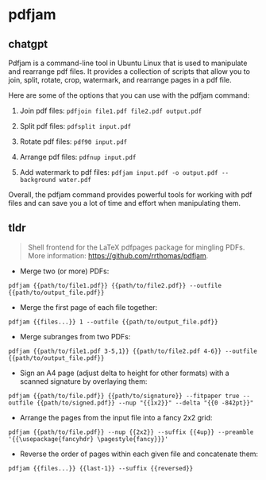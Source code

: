 # pdfjam 
## chatgpt 
Pdfjam is a command-line tool in Ubuntu Linux that is used to manipulate and rearrange pdf files. It provides a collection of scripts that allow you to join, split, rotate, crop, watermark, and rearrange pages in a pdf file.

Here are some of the options that you can use with the pdfjam command:

1. Join pdf files: `pdfjoin file1.pdf file2.pdf output.pdf`

2. Split pdf files: `pdfsplit input.pdf`

3. Rotate pdf files: `pdf90 input.pdf`

4. Arrange pdf files: `pdfnup input.pdf`

5. Add watermark to pdf files: `pdfjam input.pdf -o output.pdf --background water.pdf`

Overall, the pdfjam command provides powerful tools for working with pdf files and can save you a lot of time and effort when manipulating them. 

## tldr 
 
> Shell frontend for the LaTeX pdfpages package for mingling PDFs.
> More information: <https://github.com/rrthomas/pdfjam>.

- Merge two (or more) PDFs:

`pdfjam {{path/to/file1.pdf}} {{path/to/file2.pdf}} --outfile {{path/to/output_file.pdf}}`

- Merge the first page of each file together:

`pdfjam {{files...}} 1 --outfile {{path/to/output_file.pdf}}`

- Merge subranges from two PDFs:

`pdfjam {{path/to/file1.pdf 3-5,1}} {{path/to/file2.pdf 4-6}} --outfile {{path/to/output_file.pdf}}`

- Sign an A4 page (adjust delta to height for other formats) with a scanned signature by overlaying them:

`pdfjam {{path/to/file.pdf}} {{path/to/signature}} --fitpaper true --outfile {{path/to/signed.pdf}} --nup "{{1x2}}" --delta "{{0 -842pt}}"`

- Arrange the pages from the input file into a fancy 2x2 grid:

`pdfjam {{path/to/file.pdf}} --nup {{2x2}} --suffix {{4up}} --preamble '{{\usepackage{fancyhdr} \pagestyle{fancy}}}'`

- Reverse the order of pages within each given file and concatenate them:

`pdfjam {{files...}} {{last-1}} --suffix {{reversed}}`
